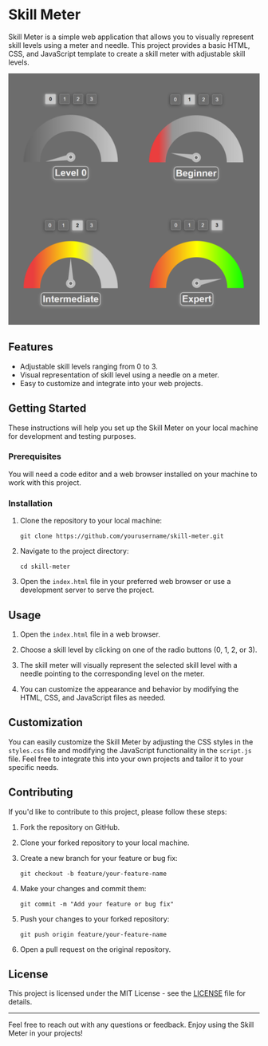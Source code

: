 # Skill Meter

Skill Meter is a simple web application that allows you to visually represent skill levels using a meter and needle. This project provides a basic HTML, CSS, and JavaScript template to create a skill meter with adjustable skill levels.

![Skill Meter Preview](./demo.png)

## Features

- Adjustable skill levels ranging from 0 to 3.
- Visual representation of skill level using a needle on a meter.
- Easy to customize and integrate into your web projects.

## Getting Started

These instructions will help you set up the Skill Meter on your local machine for development and testing purposes.

### Prerequisites

You will need a code editor and a web browser installed on your machine to work with this project.

### Installation

1. Clone the repository to your local machine:

   ```shell
   git clone https://github.com/yourusername/skill-meter.git
   ```

2. Navigate to the project directory:

   ```shell
   cd skill-meter
   ```

3. Open the `index.html` file in your preferred web browser or use a development server to serve the project.

## Usage

1. Open the `index.html` file in a web browser.

2. Choose a skill level by clicking on one of the radio buttons (0, 1, 2, or 3).

3. The skill meter will visually represent the selected skill level with a needle pointing to the corresponding level on the meter.

4. You can customize the appearance and behavior by modifying the HTML, CSS, and JavaScript files as needed.

## Customization

You can easily customize the Skill Meter by adjusting the CSS styles in the `styles.css` file and modifying the JavaScript functionality in the `script.js` file. Feel free to integrate this into your own projects and tailor it to your specific needs.

## Contributing

If you'd like to contribute to this project, please follow these steps:

1. Fork the repository on GitHub.

2. Clone your forked repository to your local machine.

3. Create a new branch for your feature or bug fix:

   ```shell
   git checkout -b feature/your-feature-name
   ```

4. Make your changes and commit them:

   ```shell
   git commit -m "Add your feature or bug fix"
   ```

5. Push your changes to your forked repository:

   ```shell
   git push origin feature/your-feature-name
   ```

6. Open a pull request on the original repository.

## License

This project is licensed under the MIT License - see the [LICENSE](LICENSE) file for details.

---

Feel free to reach out with any questions or feedback. Enjoy using the Skill Meter in your projects!
